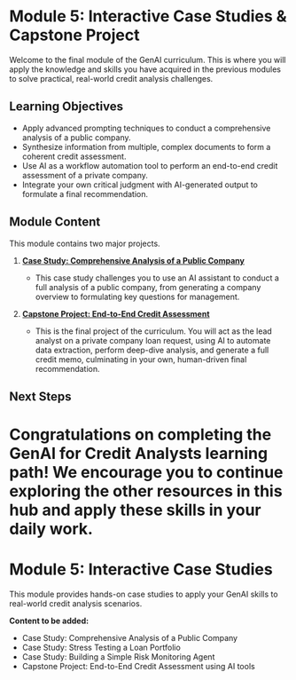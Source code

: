 # Module 5: Interactive Case Studies & Capstone Project

Welcome to the final module of the GenAI curriculum. This is where you will apply the knowledge and skills you have acquired in the previous modules to solve practical, real-world credit analysis challenges.

## Learning Objectives
- Apply advanced prompting techniques to conduct a comprehensive analysis of a public company.
- Synthesize information from multiple, complex documents to form a coherent credit assessment.
- Use AI as a workflow automation tool to perform an end-to-end credit assessment of a private company.
- Integrate your own critical judgment with AI-generated output to formulate a final recommendation.

## Module Content

This module contains two major projects.

1.  **[Case Study: Comprehensive Analysis of a Public Company](./01_Case_Study_Comprehensive_Company_Analysis.md)**
    - This case study challenges you to use an AI assistant to conduct a full analysis of a public company, from generating a company overview to formulating key questions for management.

2.  **[Capstone Project: End-to-End Credit Assessment](./02_Capstone_Project_End_to_End_Credit_Assessment.md)**
    - This is the final project of the curriculum. You will act as the lead analyst on a private company loan request, using AI to automate data extraction, perform deep-dive analysis, and generate a full credit memo, culminating in your own, human-driven final recommendation.

## Next Steps
Congratulations on completing the GenAI for Credit Analysts learning path! We encourage you to continue exploring the other resources in this hub and apply these skills in your daily work.
=======
# Module 5: Interactive Case Studies

This module provides hands-on case studies to apply your GenAI skills to real-world credit analysis scenarios.

**Content to be added:**
- Case Study: Comprehensive Analysis of a Public Company
- Case Study: Stress Testing a Loan Portfolio
- Case Study: Building a Simple Risk Monitoring Agent
- Capstone Project: End-to-End Credit Assessment using AI tools
